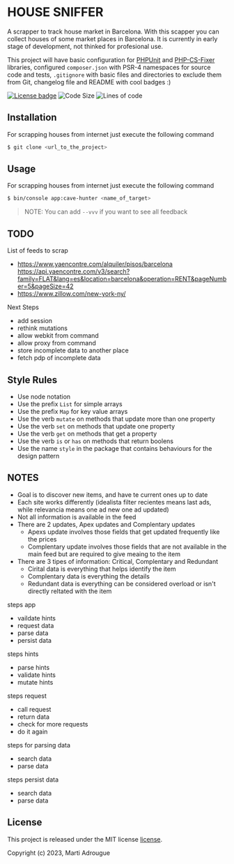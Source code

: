 # HOUSE SNIFFER

A scrapper to track house market in Barcelona. With this scapper you can collect
houses of some market places in Barcelona. It is currently in early stage of
development, not thinked for profesional use.

This project will have basic configuration for [PHPUnit](https://github.com/sebastianbergmann/phpunit) and
[PHP-CS-Fixer](https://github.com/friendsofphp/php-cs-fixer) libraries, configured `composer.json`
with PSR-4 namespaces for source code and tests, `.gitignore` with basic files and directories to exclude them from Git, changelog file
and README with cool  badges :)

[![License badge](https://img.shields.io/badge/license-MIT-brightgreen.svg)](LICENSE.md)
![Code Size](https://img.shields.io/github/languages/code-size/martiadrogue/housesniffer)
![Lines of code](https://img.shields.io/tokei/lines/github/martiadrogue/housesniffer)

## Installation

For scrapping houses from internet  just execute the following command

```bash
$ git clone <url_to_the_project>
```
## Usage

For scrapping houses from internet  just execute the following command

```bash
$ bin/console app:cave-hunter <name_of_target>
```
> NOTE: You can add `--vvv`  if you want to see all feedback

## TODO

List of feeds to scrap

 - https://www.yaencontre.com/alquiler/pisos/barcelona
   https://api.yaencontre.com/v3/search?family=FLAT&lang=es&location=barcelona&operation=RENT&pageNumber=5&pageSize=42
 - https://www.zillow.com/new-york-ny/

Next Steps

 - add session
 - rethink mutations
 - allow webkit from command
 - allow proxy from command
 - store incomplete data to another place
 - fetch pdp of incomplete data

## Style Rules

 - Use node notation
 - Use the prefix `List` for simple arrays
 - Use the prefix `Map` for key value arrays
 - Use the verb `mutate` on methods that update more than one property
 - Use the verb `set` on methods that update one property
 - Use the verb `get` on methods that get a property
 - Use the verb `is` or `has` on methods that return boolens
 - Use the name `style` in the package that contains behaviours for the design pattern


## NOTES

 - Goal is to discover new items, and have te current ones up to date
 - Each site works differently (idealista filter recientes means last ads, while
 relevancia means one ad new one ad updated)
 - Not all information is available in the feed
 - There are 2 updates, Apex updates and Complentary updates
    - Apexs update involves those fields that get updated frequently like the
    prices
    - Complentary update involves those fields that are not available in the
    main feed but are required to give meaing to the item
 - There are 3 tipes of information: Critical, Complentary and Redundant
    - Cirital data is everything that helps identify the item
    - Complentary data is everything the details
    - Redundant data is everything can be considered overload or isn't directly
    reltated with the item

steps app
 - vaildate hints
 - request data
 - parse data
 - persist data

steps hints
 - parse hints
 - validate hints
 - mutate hints

steps request
 - call request
 - return data
 - check for more requests
 - do it again

steps for parsing data
 - search data
 - parse data

steps persist data
 - search data
 - parse data

## License

This project is released under the MIT license [license](LICENSE).

Copyright (c) 2023, Marti Adrougue
